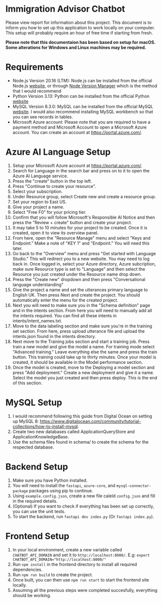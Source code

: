 
# Immigration Advisor Chatbot

Please view report for information about this project. This document is to inform you how to set up this application to work locally on your computer. This setup will probably require an hour of free time if starting from fresh.

**Please note that this documentaion has been based on setup for macOS. Some alterations for Windows and Linux machines may be required.**

# Requirements
- Node.js Version 20.16 (LTM): Node.js can be installed from the official Node.js [website](https://nodejs.org/en), or through [Node Version Manager](https://github.com/nvm-sh/nvm) which is the method that I would recommend
- Python Version 3.13: Python can be installed from the official Python [website](https://www.python.org/downloads/)
- MySQL Version 8.3.0: MySQL can be installed from the official MySQL [website](https://www.mysql.com). I would also recommend installing MySQL workbench so that you can see records in tables.
- Microsoft Azure account: Please note that you are required to have a payment method and Microsoft Account to open a Microsoft Azure account. You can create an account at https://portal.azure.com/.

# Azure AI Language Setup
1. Setup your Microsoft Azure account at https://portal.azure.com/.
2. Search for Language in the search bar and press on to it to open the Azure AI Language service.
3. Press the "create" button in the top left.
4. Press "Continue to create your resource".
5. Select your subscription.
6. Under Resource group, select Create new and create a resource group.
7. Set your region to East US.
8. Give your project a name.
9. Select "Free F0" for your pricing tier.
10. Confirm that you will follow Microsoft's Responsible AI Notice and then press the "Review + create" button and create your project.
11. It may take 5 to 10 minutes for your project to be created. Once it is created, open it to view its overview panel.
12. From here, open the "Resource Manage" menu and select "Keys and Endpoint." Make a note of "KEY 1" and "Endpoint." You will need this later.
13. Go back to the "Overview" menu and press "Get started with Language Studio." This will redirect you to a new website. You may need to log back in. Once logged in, select your Azure directory, Azure subcription, make sure Resource type is set to "Language" and then select the Resource you just created under the Resource name drop down.
14. Press the "Create new" dropdown and then press "Conversational language understanding"
15. Give the project a name and set the utterances primary language to English UK. Then press Next and create the project. You should automatically enter the menu for the created project.
16. Next you will need to make sure you in the "Schema definition" page and in the intents section. From here you will need to manually add all the intents required. You can find all these intents in intents/intent_names.txt.
17. Move to the data labeling section and make sure you're in the training set section. From here, press upload utterance file and upload the intents.json found in the intents directory.
18. Next move to the Training jobs section and start a training job. Press train a new model and give the model a name. For training mode select "Advanced training." Leave everything else the same and press the train button. This training could take up to thirty minutes. Once your model is created, it should be available in the Model performance section.
19. Once the model is created, move to the Deploying a model section and press "Add deployment." Create a new deployment and give it a name. Select the model you just created and then press deploy. This is the end of this section.

# MySQL Setup
1. I would recommend following this guide from Digital Ocean on setting up MySQL 8: https://www.digitalocean.com/community/tutorial-collections/how-to-install-mysql.
2. Create two new databases called ApplicationQueryStore and ApplicationKnowledgeBase.
3. Use the schema files found in schema/ to create the schema for the respected database.

# Backend Setup
1. Make sure you have Python installed.
2. You will need to install the `fastapi`, `azure-core`, and `mysql-connector-package` packages using pip to continue.
3. Using `example.config.json`, create a new file caleld `config.json` and fill in the required details.
4. (Optional) If you want to check if everything has been set up correctly, you can use the unit tests.
5. To start the backend, run `fastapi dev index.py` (Or `fastapi index.py`).

# Frontend Setup
1. In your local environment, create a new variable called `CHATBOT_API_DOMAIN` and set it to `http://localhost:8000/`. E.g: `export CHATBOT_API_DOMAIN="http://localhost:8000/"`
2. Run `npm install` in the frontend directory to install all required dependencies.
3. Run `npm run build` to create the project.
4. Once built, you can then use `npm run start` to start the frontend site locally.
5. Assuming all the previous steps were completed succesfully, everything should be working.